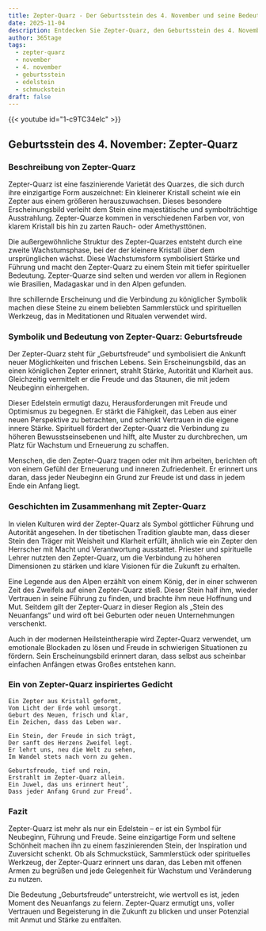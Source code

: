 ```yaml
---
title: Zepter-Quarz - Der Geburtsstein des 4. November und seine Bedeutung
date: 2025-11-04
description: Entdecken Sie Zepter-Quarz, den Geburtsstein des 4. November, der Geburtsfreude symbolisiert. Seine Symbolik und Geschichte werden Sie inspirieren.
author: 365tage
tags:
  - zepter-quarz
  - november
  - 4. november
  - geburtsstein
  - edelstein
  - schmuckstein
draft: false
---
```


{{< youtube id="1-c9TC34eIc" >}}

## Geburtsstein des 4. November: Zepter-Quarz

### Beschreibung von Zepter-Quarz

Zepter-Quarz ist eine faszinierende Varietät des Quarzes, die sich durch ihre einzigartige Form auszeichnet: Ein kleinerer Kristall scheint wie ein Zepter aus einem größeren herauszuwachsen. Dieses besondere Erscheinungsbild verleiht dem Stein eine majestätische und symbolträchtige Ausstrahlung. Zepter-Quarze kommen in verschiedenen Farben vor, von klarem Kristall bis hin zu zarten Rauch- oder Amethysttönen.

Die außergewöhnliche Struktur des Zepter-Quarzes entsteht durch eine zweite Wachstumsphase, bei der der kleinere Kristall über dem ursprünglichen wächst. Diese Wachstumsform symbolisiert Stärke und Führung und macht den Zepter-Quarz zu einem Stein mit tiefer spiritueller Bedeutung. Zepter-Quarze sind selten und werden vor allem in Regionen wie Brasilien, Madagaskar und in den Alpen gefunden.

Ihre schillernde Erscheinung und die Verbindung zu königlicher Symbolik machen diese Steine zu einem beliebten Sammlerstück und spirituellen Werkzeug, das in Meditationen und Ritualen verwendet wird.

### Symbolik und Bedeutung von Zepter-Quarz: Geburtsfreude

Der Zepter-Quarz steht für „Geburtsfreude“ und symbolisiert die Ankunft neuer Möglichkeiten und frischen Lebens. Sein Erscheinungsbild, das an einen königlichen Zepter erinnert, strahlt Stärke, Autorität und Klarheit aus. Gleichzeitig vermittelt er die Freude und das Staunen, die mit jedem Neubeginn einhergehen.

Dieser Edelstein ermutigt dazu, Herausforderungen mit Freude und Optimismus zu begegnen. Er stärkt die Fähigkeit, das Leben aus einer neuen Perspektive zu betrachten, und schenkt Vertrauen in die eigene innere Stärke. Spirituell fördert der Zepter-Quarz die Verbindung zu höheren Bewusstseinsebenen und hilft, alte Muster zu durchbrechen, um Platz für Wachstum und Erneuerung zu schaffen.

Menschen, die den Zepter-Quarz tragen oder mit ihm arbeiten, berichten oft von einem Gefühl der Erneuerung und inneren Zufriedenheit. Er erinnert uns daran, dass jeder Neubeginn ein Grund zur Freude ist und dass in jedem Ende ein Anfang liegt.

### Geschichten im Zusammenhang mit Zepter-Quarz

In vielen Kulturen wird der Zepter-Quarz als Symbol göttlicher Führung und Autorität angesehen. In der tibetischen Tradition glaubte man, dass dieser Stein den Träger mit Weisheit und Klarheit erfüllt, ähnlich wie ein Zepter den Herrscher mit Macht und Verantwortung ausstattet. Priester und spirituelle Lehrer nutzten den Zepter-Quarz, um die Verbindung zu höheren Dimensionen zu stärken und klare Visionen für die Zukunft zu erhalten.

Eine Legende aus den Alpen erzählt von einem König, der in einer schweren Zeit des Zweifels auf einen Zepter-Quarz stieß. Dieser Stein half ihm, wieder Vertrauen in seine Führung zu finden, und brachte ihm neue Hoffnung und Mut. Seitdem gilt der Zepter-Quarz in dieser Region als „Stein des Neuanfangs“ und wird oft bei Geburten oder neuen Unternehmungen verschenkt.

Auch in der modernen Heilsteintherapie wird Zepter-Quarz verwendet, um emotionale Blockaden zu lösen und Freude in schwierigen Situationen zu fördern. Sein Erscheinungsbild erinnert daran, dass selbst aus scheinbar einfachen Anfängen etwas Großes entstehen kann.

### Ein von Zepter-Quarz inspiriertes Gedicht

```
Ein Zepter aus Kristall geformt,  
Vom Licht der Erde wohl umsorgt.  
Geburt des Neuen, frisch und klar,  
Ein Zeichen, dass das Leben war.  

Ein Stein, der Freude in sich trägt,  
Der sanft des Herzens Zweifel legt.  
Er lehrt uns, neu die Welt zu sehen,  
Im Wandel stets nach vorn zu gehen.  

Geburtsfreude, tief und rein,  
Erstrahlt im Zepter-Quarz allein.  
Ein Juwel, das uns erinnert heut’,  
Dass jeder Anfang Grund zur Freud’.  
```

### Fazit

Zepter-Quarz ist mehr als nur ein Edelstein – er ist ein Symbol für Neubeginn, Führung und Freude. Seine einzigartige Form und seltene Schönheit machen ihn zu einem faszinierenden Stein, der Inspiration und Zuversicht schenkt. Ob als Schmuckstück, Sammlerstück oder spirituelles Werkzeug, der Zepter-Quarz erinnert uns daran, das Leben mit offenen Armen zu begrüßen und jede Gelegenheit für Wachstum und Veränderung zu nutzen.

Die Bedeutung „Geburtsfreude“ unterstreicht, wie wertvoll es ist, jeden Moment des Neuanfangs zu feiern. Zepter-Quarz ermutigt uns, voller Vertrauen und Begeisterung in die Zukunft zu blicken und unser Potenzial mit Anmut und Stärke zu entfalten.